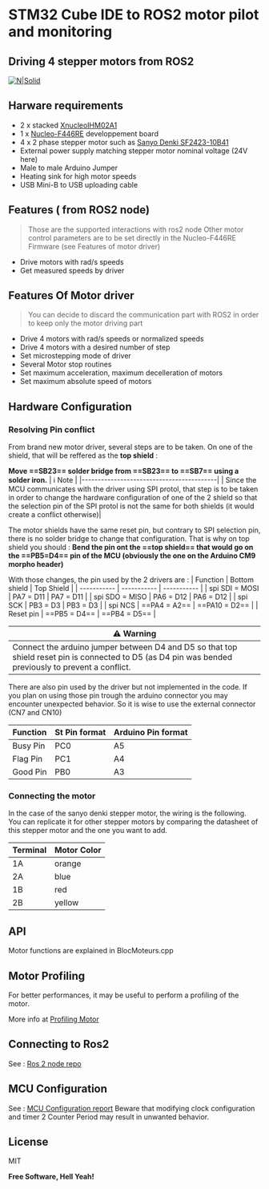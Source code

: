 # STM32 Cube IDE to ROS2 motor pilot and monitoring
## Driving 4 stepper motors from ROS2

[![N|Solid](https://www.st.com/content/dam/st-crew/developer-zone/jump-start/logo-stm32cubeide.png)](https://www.st.com/content/st_com/en/stm32cubeide.html)

## Harware requirements

- 2 x stacked [XnucleoIHM02A1](https://www.st.com/en/ecosystems/x-nucleo-ihm02a1.html)
- 1  x [Nucleo-F446RE](https://os.mbed.com/platforms/ST-Nucleo-F446RE/) developpement board 
- 4 x 2 phase stepper motor such as [Sanyo Denki SF2423-10B41](https://products.sanyodenki.com/en/sanmotion/stepping/f2/SF2423-10B41/)
- External power supply matching stepper motor nominal voltage (24V here)
- Male to male Arduino Jumper
- Heating sink for high motor speeds
- USB Mini-B to USB uploading cable

## Features ( from ROS2 node)

> Those are the supported interactions with ros2 node
> Other motor control parameters are to be set directly in the Nucleo-F446RE Firmware
> (see Features of motor driver)

- Drive motors with rad/s speeds
- Get measured speeds by driver

## Features Of Motor driver

> You can decide to discard the communication part with ROS2
> in order to keep only the motor driving part

- Drive 4 motors with rad/s speeds or normalized speeds
- Drive 4 motors with a desired number of step
- Set microstepping mode of driver
- Several Motor stop routines 
- Set maximum acceleration, maximum decelleration of motors
- Set maximum absolute speed of motors

## Hardware Configuration
### Resolving Pin conflict
From brand new motor driver, several steps are to be taken.
On one of the shield, that will be reffered as the **top shield** :

**Move ==SB23== solder bridge from ==SB23== to ==SB7== using a solder iron.**
| ℹ️ Note                         | 
|------------------------------------------|
| Since the MCU communicates with the driver using SPI protol, that step is to be taken in order to change the hardware configuration of one of the 2 shield so that the selection pin of the SPI protol is not the same for both shields (it would create a conflict otherwise)|

The motor shields have the same reset pin, but contrary to SPI selection pin, there is no solder bridge to change that configuration. That is why on top shield you should :
**Bend the pin ont the ==top shield== that would go on the ==PB5=D4==  pin of the MCU (obviously the one on the Arduino CM9 morpho header)**

With those changes, the pin used by the 2 drivers are :
| Function | Bottom shield | Top Shield |
| ----------- | ----------- | ----------- |
| spi SDI = MOSI | PA7 = D11 | PA7 = D11 |
| spi SDO = MISO | PA6 = D12 | PA6 = D12 | 
| spi SCK | PB3 = D3 | PB3 = D3 |
| spi NCS | ==PA4 = A2== | ==PA10 = D2== | 
| Reset pin | ==PB5 = D4== | ==PB4 = D5== | 

| ⚠️ Warning                               | 
|------------------------------------------|
| Connect the arduino jumper between D4 and D5 so that top shield reset pin is connected to D5 (as D4 pin was bended previously to prevent a conflict.    |

There are also pin used by the driver but not implemented in the code. If you plan on using those pin trough the arduino connector you may encounter unexpected behavior. So it is wise to use the external connector (CN7 and CN10)

| Function | St Pin format | Arduino Pin format |
| ----------- | ----------- | ----------- |
| Busy Pin | PC0 | A5 |
| Flag Pin | PC1 | A4 | 
| Good Pin | PB0 | A3 |
### Connecting the motor

In the case of the sanyo denki stepper motor, the wiring is the following. You can replicate it for other stepper motors by comparing the datasheet of this stepper motor and the one you want to add.

| Terminal | Motor Color |
| ----------- | ----------- | 
| 1A | orange |
| 2A | blue |  
| 1B | red | 
| 2B | yellow | 

## API
Motor functions are explained in BlocMoteurs.cpp

## Motor Profiling
For better performances, it may be useful to perform a profiling of the motor.

More info at [Profiling Motor](/doc/MotorProfiling.pdf)

## Connecting to Ros2

See : [Ros 2 node repo](https://github.com/Adrien9o2/stm32_to_ros_rasp)

## MCU Configuration

See : [MCU Configuration report](doc/stm32_to_ros.pdf)
Beware that modifying clock configuration and timer 2 Counter Period may result in unwanted behavior.

## License

MIT

**Free Software, Hell Yeah!**
